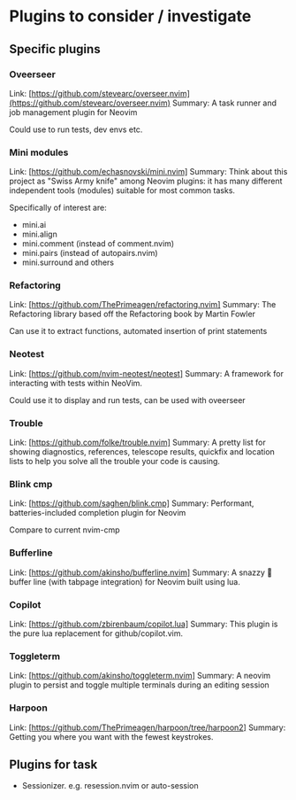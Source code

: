 # Plugins to consider / investigate

## Specific plugins

### Oveerseer

Link: [https://github.com/stevearc/overseer.nvim](https://github.com/stevearc/overseer.nvim)
Summary: A task runner and job management plugin for Neovim

Could use to run tests, dev envs etc.

### Mini modules

Link: [https://github.com/echasnovski/mini.nvim]
Summary: Think about this project as "Swiss Army knife" among Neovim plugins: it has many different independent tools (modules) suitable for most common tasks.

Specifically of interest are:

- mini.ai
- mini.align
- mini.comment (instead of comment.nvim)
- mini.pairs (instead of autopairs.nvim)
- mini.surround
  and others

### Refactoring

Link: [https://github.com/ThePrimeagen/refactoring.nvim]
Summary: The Refactoring library based off the Refactoring book by Martin Fowler

Can use it to extract functions, automated insertion of print statements

### Neotest

Link: [https://github.com/nvim-neotest/neotest]
Summary: A framework for interacting with tests within NeoVim.

Could use it to display and run tests, can be used with oveerseer

### Trouble

Link: [https://github.com/folke/trouble.nvim]
Summary: A pretty list for showing diagnostics, references, telescope results, quickfix and location lists to help you solve all the trouble your code is causing.

### Blink cmp

Link: [https://github.com/saghen/blink.cmp]
Summary: Performant, batteries-included completion plugin for Neovim

Compare to current nvim-cmp

### Bufferline

Link: [https://github.com/akinsho/bufferline.nvim]
Summary: A snazzy 💅 buffer line (with tabpage integration) for Neovim built using lua.

### Copilot

Link: [https://github.com/zbirenbaum/copilot.lua]
Summary: This plugin is the pure lua replacement for github/copilot.vim.

### Toggleterm

Link: [https://github.com/akinsho/toggleterm.nvim]
Summary: A neovim plugin to persist and toggle multiple terminals during an editing session

### Harpoon

Link: [https://github.com/ThePrimeagen/harpoon/tree/harpoon2]
Summary: Getting you where you want with the fewest keystrokes.

## Plugins for task

- Sessionizer. e.g. resession.nvim or auto-session
